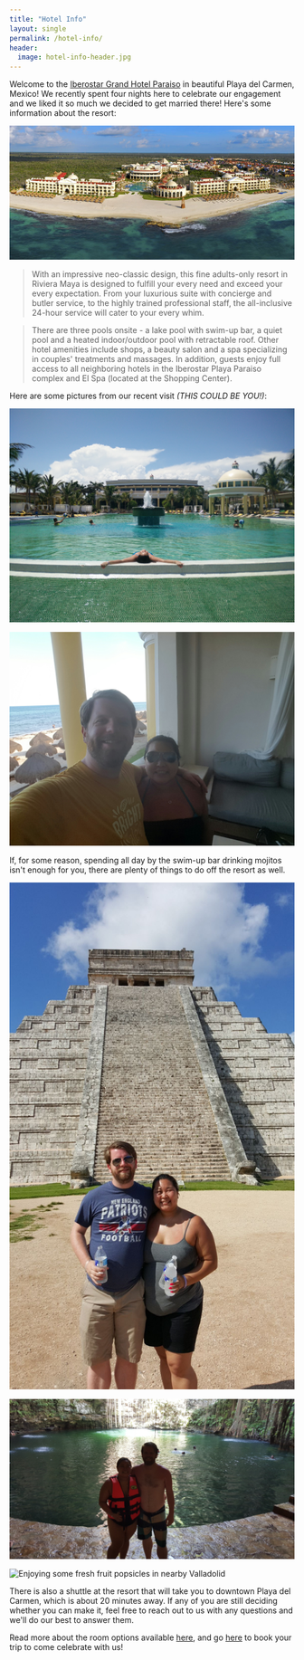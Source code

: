 ```yaml
---
title: "Hotel Info"
layout: single
permalink: /hotel-info/
header:
  image: hotel-info-header.jpg
---
```


Welcome to the [Iberostar Grand Hotel Paraiso](http://bit.ly/1eb5g81) in
beautiful Playa del Carmen, Mexico! We recently spent four nights here to
celebrate our engagement and we liked it so much we decided to get married
there! Here's some information about the resort:

![](/images/hotel-info-1.jpg)

> With an impressive neo-classic design, this fine adults-only resort in
Riviera Maya is designed to fulfill your every need and exceed your every
expectation. From your luxurious suite with concierge and butler service, to
the highly trained professional staff, the all-inclusive 24-hour service will
cater to your every whim.

> There are three pools onsite - a lake pool with swim-up bar, a quiet pool and
a heated indoor/outdoor pool with retractable roof. Other hotel amenities
include shops, a beauty salon and a spa specializing in couples' treatments and
massages. In addition, guests enjoy full access to all neighboring hotels in
the Iberostar Playa Paraiso complex and El Spa (located at the Shopping
Center).

Here are some pictures from our recent visit *(THIS COULD BE YOU!)*:

![Relaxing by the pool](/images/hotel-info-2.jpg)

![Enjoying the view](/images/hotel-info-3.jpg)

If, for some reason, spending all day by the swim-up bar drinking mojitos isn't
enough for you, there are plenty of things to do off the resort as well.

![Chichen Itza](/images/hotel-info-4.jpg)

![Swimming in a Cenote](/images/hotel-info-5.jpg)

![Enjoying some fresh fruit popsicles in nearby Valladolid](/images/hotel-info-6.jpg)

There is also a shuttle at the resort that will take you to downtown Playa del
Carmen, which is about 20 minutes away. If any of you are still deciding
whether you can make it, feel free to reach out to us with any questions and
we'll do our best to answer them.

Read more about the room options available [here](/room-info/), and go
[here](/book-now/) to book your trip to come celebrate with us!

